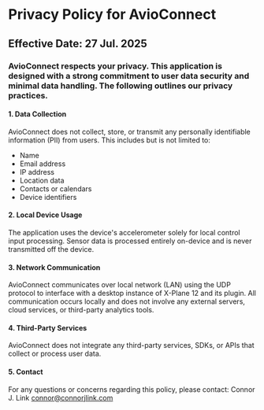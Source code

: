 # Privacy Policy for AvioConnect

## Effective Date: 27 Jul. 2025

### AvioConnect respects your privacy. This application is designed with a strong commitment to user data security and minimal data handling. The following outlines our privacy practices.
#### 1. Data Collection
AvioConnect does not collect, store, or transmit any personally identifiable information (PII) from users. This includes but is not limited to:
- Name
- Email address
- IP address
- Location data
- Contacts or calendars
- Device identifiers

#### 2. Local Device Usage
The application uses the device's accelerometer solely for local control input processing. Sensor data is processed entirely on-device and is never transmitted off the device.

#### 3. Network Communication
AvioConnect communicates over local network (LAN) using the UDP protocol to interface with a desktop instance of X-Plane 12 and its plugin. All communication occurs locally and does not involve any external servers, cloud services, or third-party analytics tools.

#### 4. Third-Party Services
AvioConnect does not integrate any third-party services, SDKs, or APIs that collect or process user data.

#### 5. Contact
For any questions or concerns regarding this policy, please contact:
Connor J. Link
connor@connorjlink.com
